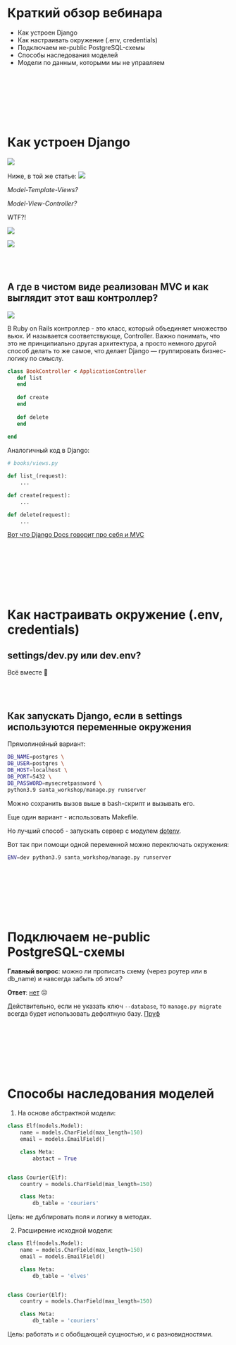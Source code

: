 # Краткий обзор вебинара
- Как устроен Django
- Как настраивать окружение (.env, credentials)
- Подключаем не-public PostgreSQL-схемы
- Способы наследования моделей
- Модели по данным, которыми мы не управляем

<br><br><br><br><br><br>

# Как устроен Django
![](md.images/django_wiki_MTV.png)


Ниже, в той же статье:
![](md.images/django_wiki_MVC.png)

*Model-Template-Views?*

*Model-View-Controller?*

WTF?!


![](md.images/MTV-Diagram.jpg)

![](md.images/mtv_drawing1_new.png)

<br><br>

## А где в чистом виде реализован MVC и как выглядит этот ваш контроллер?

![](md.images/rails.png)

В Ruby on Rails контроллер - это класс, который объединяет множество вьюх. И называется соответствующе, Controller.
Важно понимать, что это не принципиально другая архитектура, а просто немного другой способ делать то же самое, что делает Django — группировать бизнес-логику по смыслу.

```ruby
class BookController < ApplicationController
   def list
   end
   
   def create
   end
   
   def delete
   end
   
end
```

Аналогичный код в Django:

```python
# books/views.py

def list_(request):
    ...

def create(request):
    ...

def delete(request):
    ...       
```


[Вот что Django Docs говорит про себя и MVC](https://docs.djangoproject.com/en/3.1/faq/general/#django-appears-to-be-a-mvc-framework-but-you-call-the-controller-the-view-and-the-view-the-template-how-come-you-don-t-use-the-standard-names)


<br><br><br><br><br><br>


# Как настраивать окружение (.env, credentials)

## settings/dev.py или dev.env?
Всё вместе 🙂

<br><br>

## Как запускать Django, если в settings используются переменные окружения

Прямолинейный вариант:
```bash
DB_NAME=postgres \
DB_USER=postgres \
DB_HOST=localhost \
DB_PORT=5432 \
DB_PASSWORD=mysecretpassword \
python3.9 santa_workshop/manage.py runserver
```

Можно сохранить вызов выше в bash-скрипт и вызывать его.

Еще один вариант - использовать Makefile.

Но лучший способ - запускать сервер с модулем [dotenv](https://pypi.org/project/python-dotenv/).

Вот так при помощи одной переменной можно переключать окружения:
```bash
ENV=dev python3.9 santa_workshop/manage.py runserver
```

<br><br><br><br><br><br>


# Подключаем не-public PostgreSQL-схемы

**Главный вопрос**: можно ли прописать схему (через роутер или в db_name) и навсегда забыть об этом?


**Ответ**: [нет](https://stackoverflow.com/questions/35609509/django-migrations-with-multiple-databases) 😔

Действительно, если не указать ключ `--database`, то `manage.py migrate` всегда будет использовать дефолтную базу. [Пруф](https://docs.djangoproject.com/en/3.1/topics/db/multi-db/#synchronizing-your-databases)


<br><br><br><br><br><br>


# Способы наследования моделей

1. На основе абстрактной модели:

```python
class Elf(models.Model):
    name = models.CharField(max_length=150)
    email = models.EmailField()

    class Meta:
        abstact = True


class Courier(Elf):
    country = models.CharField(max_length=150)

    class Meta:
        db_table = 'couriers'
```

Цель: не дублировать поля и логику в методах.

2. Расширение исходной модели:

```python
class Elf(models.Model):
    name = models.CharField(max_length=150)
    email = models.EmailField()

    class Meta:
        db_table = 'elves'


class Courier(Elf):
    country = models.CharField(max_length=150)

    class Meta:
        db_table = 'couriers'
```

Цель: работать и с обобщающей сущностью, и с разновидностями.